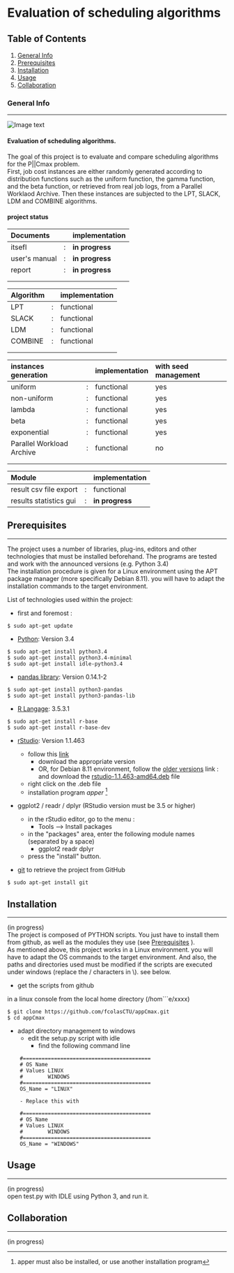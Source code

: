 # Evaluation of scheduling algorithms

## Table of Contents
1. [General Info](#general-info)
2. [Prerequisites](#prerequisites)
3. [Installation](#installation)
4. [Usage](#usage)
5. [Collaboration](#collaboration)

### General Info
***
![Image text](http://ctu.univ-fcomte.fr/sites/ctu/files/inline-images/SUP_final2020_nom.png)

#### Evaluation of scheduling algorithms.

The goal of this project is to evaluate and compare scheduling algorithms for the P||Cmax problem.  
First, job cost instances are either randomly generated according to distribution functions such as the uniform function, the gamma function, and the beta function, or retrieved from real job logs, from a Parallel Worklaod Archive. Then these instances are subjected to the LPT, SLACK, LDM and COMBINE algorithms.

#### project status

Documents || implementation
:----- | ----- | :-----
itsefl | : | **in progress**
user's manual | : | **in progress**
report | : | **in progress**
||
||

Algorithm || implementation
:----- | ----- | :-----
LPT | : | functional
SLACK | : | functional
LDM | : | functional
COMBINE | : | functional
||
||

instances generation || implementation | with seed management
:----- | ----- | :----- | :-----
uniform | : | functional | yes
non-uniform | : | functional | yes
lambda | : | functional | yes
beta | : | functional | yes
exponential | : | functional | yes
Parallel Workload Archive | : | functional | no
|||
|||

Module || implementation
:----- | ----- | :-----
result csv file export  | : | functional
results statistics gui | : | **in progress**

## Prerequisites
***
The project uses a number of libraries, plug-ins, editors and other technologies that must be installed beforehand. 
The programs are tested and work with the announced versions (e.g. Python 3.4)  
The installation procedure is given for a Linux environment using the APT package manager (more specifically Debian 8.11). you will have to adapt the installation commands to the target environment. 

List of technologies used within the project:

* first and foremost :
```
$ sudo apt-get update
```

* [Python](https://www.python.org/): Version 3.4 
```
$ sudo apt-get install python3.4
$ sudo apt-get install python3.4-minimal
$ sudo apt-get install idle-python3.4 
```

* [pandas library](https://pandas.pydata.org/): Version 0.14.1-2
```
$ sudo apt-get install python3-pandas 
$ sudo apt-get install python3-pandas-lib
```

* [R Langage](https://cran.rstudio.com/): 3.5.3.1
```
$ sudo apt-get install r-base 
$ sudo apt-get install r-base-dev
```

* [rStudio](https://rstudio.com/solutions/r-and-python/): Version 1.1.463
	+ follow this [link](https://www.rstudio.com/products/rstudio/download/#download) 
		- download the appropriate version  
		- OR, for Debian 8.11 environment,  follow the [older versions](https://www.rstudio.com/products/rstudio/older-versions/) link :   
			and download the [rstudio-1.1.463-amd64.deb](https://download1.rstudio.org/rstudio-1.1.463-amd64.deb) file  
	+ right click on the .deb file
	+ installation program *apper* [^1] 

* ggplot2 / readr / dplyr (RStudio version must be 3.5 or higher)
	+ in the rStudio editor,  go to the menu :
		- Tools --> Install packages
	+ in the "packages" area, enter the following module names (separated by a space)
		- ggplot2 readr dplyr
	+ press the "install" button.

 * [git](https://github.com/) to retrieve the project from GitHub
```
$ sudo apt-get install git
```

[^1]: apper must also be installed, or use another installation program  

## Installation
***
(in progress)  
The project is composed of PYTHON scripts. You just have to install them from github, as well as the modules they use (see [Prerequisites](#prerequisites) ).  
As mentioned above, this project works in a Linux environment. you will have to adapt the OS commands to the target environment. And also, the paths and directories used must be modified if the scripts are executed under windows (replace the / characters in \\). see below.  

* get the scripts from github

in a linux console
from the local home directory (/hom```e/xxxx)
```
$ git clone https://github.com/fcolasCTU/appCmax.git
$ cd appCmax
```

* adapt directory management to windows
	+ edit the setup.py script with idle
		- find the following command line
```:Python
	#=========================================
	# OS Name
	# Values LINUX
	#        WINDOWS
	#=========================================
	OS_Name = "LINUX"
```
		- Replace this with
```
	#=========================================
	# OS Name
	# Values LINUX
	#        WINDOWS
	#=========================================
	OS_Name = "WINDOWS"
```

## Usage
***
(in progress)  
open test.py with IDLE using Python 3, and run it.

## Collaboration
***
(in progress)  

